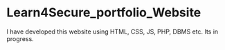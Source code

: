 # Learn4Secure_portfolio_Website
I have developed this website using HTML, CSS, JS, PHP, DBMS etc. Its in progress.
